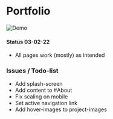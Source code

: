 # Portfolio

![Demo](https://forksort.github.io/Portfolio/)

#### Status 03-02-22 
- All pages work (mostly) as intended

### Issues / Todo-list
- Add splash-screen
- Add content to #About
- Fix scaling on mobile
- Set active navigation link
- Add hover-images to project-images
